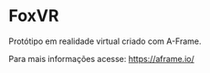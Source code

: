 # FoxVR
Protótipo em realidade virtual  criado com A-Frame.


Para mais informações acesse: https://aframe.io/
